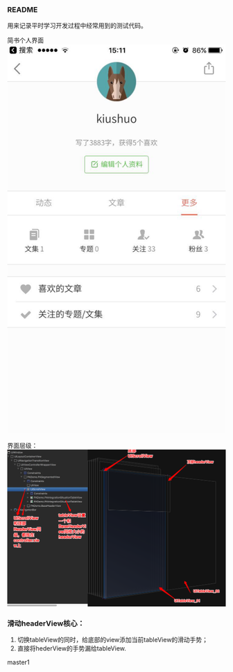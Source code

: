 ### README
用来记录平时学习开发过程中经常用到的测试代码。

简书个人界面
![](READMEHELP/简书个人界面.jpeg)

界面层级：
![](READMEHELP/带有一个header的多列表界面.png)

### 滑动headerView核心：  

1. 切换tableView的同时，给底部的view添加当前tableView的滑动手势；  
2. 直接将hederView的手势漏给tableView.



master1 
